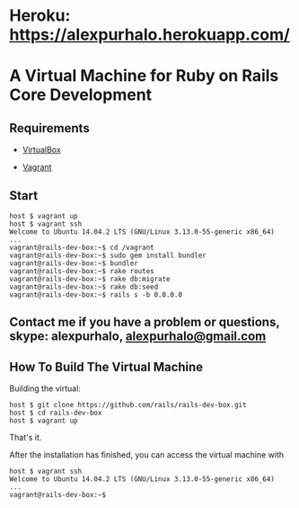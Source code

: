 # Heroku: https://alexpurhalo.herokuapp.com/

# A Virtual Machine for Ruby on Rails Core Development

## Requirements

* [VirtualBox](https://www.virtualbox.org)

* [Vagrant](http://vagrantup.com)

## Start

    host $ vagrant up
    host $ vagrant ssh
    Welcome to Ubuntu 14.04.2 LTS (GNU/Linux 3.13.0-55-generic x86_64)
    ...
    vagrant@rails-dev-box:~$ cd /vagrant 
    vagrant@rails-dev-box:~$ sudo gem install bundler
    vagrant@rails-dev-box:~$ bundler
    vagrant@rails-dev-box:~$ rake routes 
    vagrant@rails-dev-box:~$ rake db:migrate
    vagrant@rails-dev-box:~$ rake db:seed
    vagrant@rails-dev-box:~$ rails s -b 0.0.0.0

## Contact me if you have a problem or questions, skype: alexpurhalo, alexpurhalo@gmail.com


## How To Build The Virtual Machine

Building the virtual:

    host $ git clone https://github.com/rails/rails-dev-box.git
    host $ cd rails-dev-box
    host $ vagrant up

That's it.

After the installation has finished, you can access the virtual machine with

    host $ vagrant ssh
    Welcome to Ubuntu 14.04.2 LTS (GNU/Linux 3.13.0-55-generic x86_64)
    ...
    vagrant@rails-dev-box:~$

